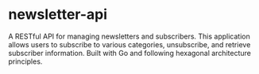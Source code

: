 # newsletter-api
A RESTful API for managing newsletters and subscribers. This application allows users to subscribe to various categories, unsubscribe, and retrieve subscriber information. Built with Go and following hexagonal architecture principles.
